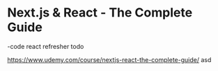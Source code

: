 # Next.js & React - The Complete Guide
-code react refresher todo

https://www.udemy.com/course/nextjs-react-the-complete-guide/
asd
